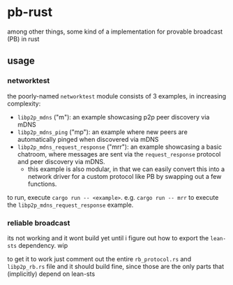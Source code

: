 # pb-rust

among other things, some kind of a implementation for provable broadcast (PB) in rust

## usage

### networktest

the poorly-named `networktest` module consists of 3 examples, in increasing complexity:

- `libp2p_mdns` ("m"): an example showcasing p2p peer discovery via mDNS
- `libp2p_mdns_ping` ("mp"): an example where new peers are automatically pinged when discovered via mDNS
- `libp2p_mdns_request_response` ("mrr"): an example showcasing a basic chatroom, where messages are sent via the `request_response` protocol and peer discovery via mDNS.
  - this example is also modular, in that we can easily convert this into a network driver for a custom protocol like PB by swapping out a few functions.

to run, execute `cargo run -- <example>`.
e.g. `cargo run -- mrr` to execute the `libp2p_mdns_request_response` example.

### reliable broadcast

its not working and it wont build yet until i figure out how to export the `lean-sts` dependency. wip

to get it to work just comment out the entire `rb_protocol.rs` and `libp2p_rb.rs` file and it should build fine, since those are the only parts that (implicitly) depend on lean-sts
